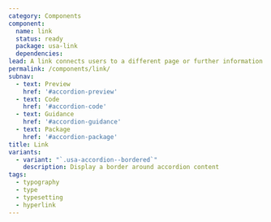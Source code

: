 ```yaml
---
category: Components
component:
  name: link
  status: ready
  package: usa-link
  dependencies:
lead: A link connects users to a different page or further information.
permalink: /components/link/
subnav:
  - text: Preview
    href: '#accordion-preview'
  - text: Code
    href: '#accordion-code'
  - text: Guidance
    href: '#accordion-guidance'
  - text: Package
    href: '#accordion-package'
title: Link
variants:
  - variant: "`.usa-accordion--bordered`"
    description: Display a border around accordion content
tags:
  - typography
  - type
  - typesetting
  - hyperlink
---
```


